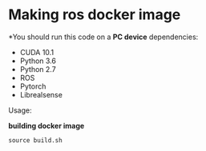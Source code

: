 # Making ros docker image
*You should run this code on a **PC device** 
dependencies: 
- CUDA 10.1
- Python 3.6
- Python 2.7
- ROS
- Pytorch
- Librealsense

Usage:

**building docker image**

    source build.sh

